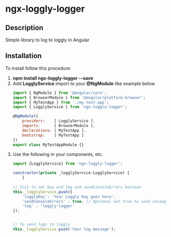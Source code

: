 # ngx-loggly-logger

## Description
Simple library to log to loggly in Angular

## Installation

To install follow this procedure:

1. __npm install ngx-loggly-logger --save__
2. Add __LogglyService__ import to your __@NgModule__ like example below
    ```js
    import { NgModule } from '@angular/core';
    import { BrowserModule } from '@angular/platform-browser';
    import { MyTestApp } from './my-test-app';
    import { LogglyService } from 'ngx-loggly-logger';

    @NgModule({
        providers:    [ LogglyService ],
        imports:      [ BrowserModule ],
        declarations: [ MyTestApp ],
        bootstrap:    [ MyTestApp ]
    })
    export class MyTestAppModule {}
    ```
3. Use the following in your components, etc.
    ```js
    import {LogglyService} from 'ngx-loggly-logger';
    
    constructor(private _logglyService:LogglyService) {
        }
        
    // Init to set key and tag and sendConsoleErrors boolean    
    this._logglyService.push({
        'logglyKey': 'Your Loggly Key goes here',
        'sendConsoleErrors' : true, // Optional set true to send uncaught console errors
        'tag' : 'loggly-logger'
    });
    
    
    // To send logs to loggly
    this._logglyService.push('Your log message');
    ```


